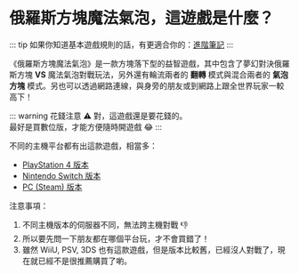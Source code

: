 # 俄羅斯方塊魔法氣泡，這遊戲是什麼？

::: tip
如果你知道基本遊戲規則的話，有更適合你的：[進階筆記](/advanced/)
:::

《俄羅斯方塊魔法氣泡》是一款方塊落下型的益智遊戲，其中包含了夢幻對決俄羅斯方塊 **VS** 魔法氣泡對戰玩法，另外還有輪流兩者的 **翻轉** 模式與混合兩者的 **氣泡方塊** 模式。另也可以透過網路連線，與身旁的朋友或到網路上跟全世界玩家一較高下！

::: warning 花錢注意 ⚠️
對，這遊戲還是要花錢的。  
最好是買數位版，才能方便隨時開遊戲 😂
:::

不同的主機平台都有出這款遊戲，相當多：

- [PlayStation 4 版本](https://store.playstation.com/zh-hant-tw/product/HP0177-CUSA06949_00-PUYOTETRIS000000)
- [Nintendo Switch 版本](https://ec.nintendo.com/JP/ja/titles/70010000000035)
- [PC (Steam) 版本](https://store.steampowered.com/app/546050/Puyo_PuyoTetris/)

注意事項：

1. 不同主機版本的伺服器不同，無法跨主機對戰 👎
1. 所以要先問一下朋友都在哪個平台玩，才不會買錯了！
1. 雖然 WiiU, PSV, 3DS 也有這款遊戲，但是版本比較舊，已經沒人對戰了，現在就已經不是很推薦購買了喲。